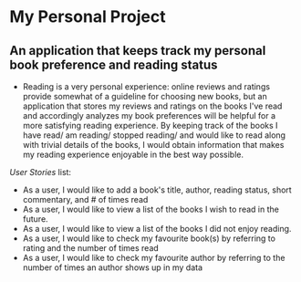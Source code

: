 # My Personal Project

## An application that keeps track my personal book preference and reading status
- Reading is a very personal experience: online reviews and ratings provide somewhat of a guideline for choosing new books, but an application that stores my reviews and ratings on the books I've read and accordingly analyzes my book preferences will be helpful for a more satisfying reading experience. By keeping track of the books I have read/ am reading/ stopped reading/ and would like to read along with trivial details of the books, I would obtain information that makes my reading experience enjoyable in the best way possible.

*User Stories* list:
- As a user, I would like to add a book's title, author, reading status, short commentary, and # of times read
- As a user, I would like to view a list of the books I wish to read in the future.
- As a user, I would like to view a list of the books I did not enjoy reading.
- As a user, I would like to check my favourite book(s) by referring to rating and the number of times read
- As a user, I would like to check my favourite author by referring to the number of times an author shows up in my data